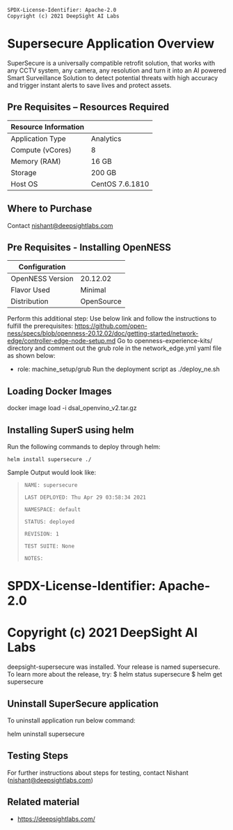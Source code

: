 ```text
SPDX-License-Identifier: Apache-2.0
Copyright (c) 2021 DeepSight AI Labs
```


# **Supersecure Application Overview**
SuperSecure is a universally compatible retrofit solution, that works with any CCTV system, any camera, any resolution and turn it into an AI powered Smart Surveillance Solution to detect potential threats with high accuracy and trigger instant alerts to save lives and protect assets.


## **Pre Requisites – Resources Required**

| **Resource Information**           |                      |
|------------------------------------|----------------------|
| Application Type                   | Analytics   			| 
| Compute  (vCores)                  | 8                    |  
| Memory (RAM)                       | 16 GB                |  
| Storage 				             | 200  GB              |  
| Host OS                            | CentOS 7.6.1810      | 
  


## **Where to Purchase**
Contact nishant@deepsightlabs.com


## Pre Requisites - Installing OpenNESS
|**Configuration**                   |                       |
|  ----------------------------------|-----------------------|
| OpenNESS Version                   | 20.12.02		         |
| Flavor Used 					     | Minimal				 |
| Distribution						 | OpenSource    	     |

Perform this additional step: 
Use below link and follow the instructions to fulfill the prerequisites:
https://github.com/open-ness/specs/blob/openness-20.12.02/doc/getting-started/network-edge/controller-edge-node-setup.md
Go to openness-experience-kits/ directory and comment out the grub role in the network_edge.yml yaml file as shown below: 
 - role: machine_setup/grub 
Run the deployment script as ./deploy_ne.sh 


## Loading Docker Images
docker image load -i dsal_openvino_v2.tar.gz

## Installing SuperS using helm

Run the following commands to deploy  through helm:

`helm install supersecure ./`

 Sample Output would look like:

> `NAME: supersecure`
>
> `LAST DEPLOYED: Thu Apr 29 03:58:34 2021`
>
> `NAMESPACE: default`
>
> `STATUS: deployed`
>
> `REVISION: 1`
>
> `TEST SUITE: None`
>
> `NOTES:`
# SPDX-License-Identifier: Apache-2.0
# Copyright (c) 2021 DeepSight AI Labs
deepsight-supersecure was installed.
Your release is named supersecure.
To learn more about the release, try:
$ helm status supersecure
$ helm get supersecure



## Uninstall SuperSecure application
To uninstall application run below command:
    
helm uninstall supersecure

## Testing Steps
For further instructions about steps for testing, contact Nishant (nishant@deepsightlabs.com)

## **Related material**
* https://deepsightlabs.com/

